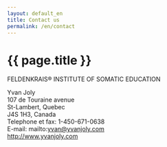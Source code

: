 ```yaml
---
layout: default_en
title: Contact us
permalink: /en/contact
---
```


# {{ page.title }}

FELDENKRAIS® INSTITUTE OF SOMATIC EDUCATION

Yvan Joly<br>
107 de Touraine avenue<br>
St-Lambert, Quebec<br>
J4S 1H3, Canada<br>
Telephone et fax: 1-450-671-0638<br>
E-mail: mailto:yvan@yvanjoly.com<br>
http://www.yvanjoly.com

